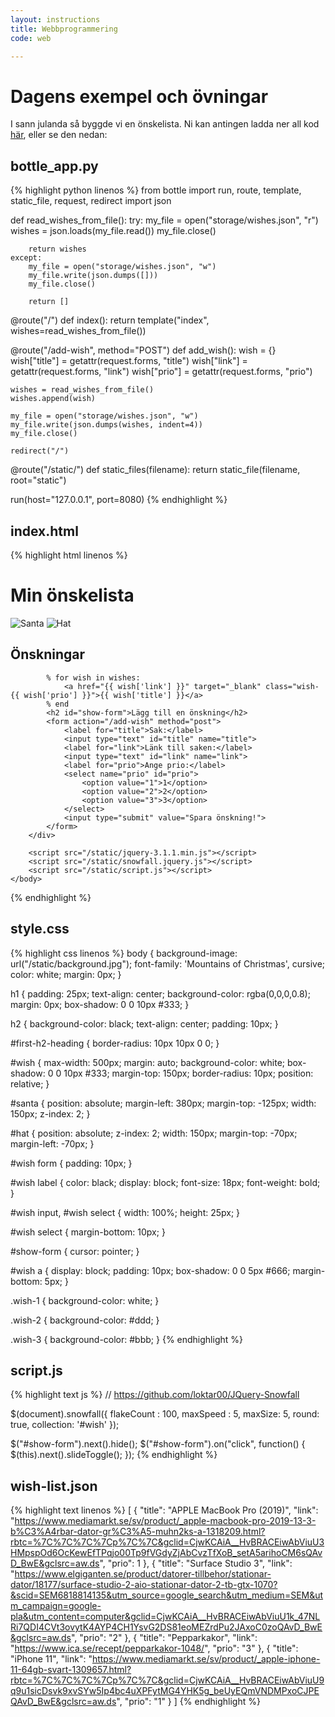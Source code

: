 ```yaml
---
layout: instructions
title: Webbprogrammering
code: web

---
```


# Dagens exempel och övningar

I sann julanda så byggde vi en önskelista. Ni kan antingen ladda ner all kod [här](/modules/web/lectures/wishing-web.zip), eller se den nedan:

## bottle_app.py

{% highlight python linenos %}
from bottle import run, route, template, static_file, request, redirect
import json

def read_wishes_from_file():
    try:
        my_file = open("storage/wishes.json", "r")
        wishes = json.loads(my_file.read())
        my_file.close()

        return wishes
    except:
        my_file = open("storage/wishes.json", "w")
        my_file.write(json.dumps([]))
        my_file.close()

        return []

@route("/")
def index():
    return template("index", wishes=read_wishes_from_file())

@route("/add-wish", method="POST")
def add_wish():
    wish = {}
    wish["title"] = getattr(request.forms, "title")
    wish["link"] = getattr(request.forms, "link")
    wish["prio"] = getattr(request.forms, "prio")

    wishes = read_wishes_from_file()
    wishes.append(wish)

    my_file = open("storage/wishes.json", "w")
    my_file.write(json.dumps(wishes, indent=4))
    my_file.close()

    redirect("/")

@route("/static/<filename>")
def static_files(filename):
    return static_file(filename, root="static")

run(host="127.0.0.1", port=8080)
{% endhighlight %}

## index.html
{% highlight html linenos %}
<!doctype html>
<html>
    <head>
        <meta charset="utf-8">
        <title>Min önskelista</title>
        <link href="https://fonts.googleapis.com/css?family=Mountains+of+Christmas&display=swap" rel="stylesheet">
        <link href="/static/style.css" rel="stylesheet">
    </head>
    <body>
        <h1>Min önskelista</h1>
        <div id="wish">
            <img src="/static/santa.png" alt="Santa" id="santa">
            <img src="/static/hat.png" alt="Hat" id="hat">
            <h2 id="first-h2-heading">Önskningar</h2>
            
            % for wish in wishes:
                <a href="{{ wish['link'] }}" target="_blank" class="wish-{{ wish['prio'] }}">{{ wish['title'] }}</a>
            % end
            <h2 id="show-form">Lägg till en önskning</h2>
            <form action="/add-wish" method="post">
                <label for="title">Sak:</label>
                <input type="text" id="title" name="title">
                <label for="link">Länk till saken:</label>
                <input type="text" id="link" name="link">
                <label for="prio">Ange prio:</label>
                <select name="prio" id="prio">
                    <option value="1">1</option>
                    <option value="2">2</option>
                    <option value="3">3</option>
                </select>
                <input type="submit" value="Spara önskning!">
            </form>
        </div>

        <script src="/static/jquery-3.1.1.min.js"></script>
        <script src="/static/snowfall.jquery.js"></script>
        <script src="/static/script.js"></script>
    </body>
</html>
{% endhighlight %}

## style.css
{% highlight css linenos %}
body {
    background-image: url("/static/background.jpg");
    font-family: 'Mountains of Christmas', cursive;
    color: white;
    margin: 0px;
}

h1 {
    padding: 25px;
    text-align: center;
    background-color: rgba(0,0,0,0.8);
    margin: 0px;
    box-shadow: 0 0 10px #333;
}

h2 {
    background-color: black;
    text-align: center;
    padding: 10px;
}

#first-h2-heading {
    border-radius: 10px 10px 0 0;
}

#wish {
    max-width: 500px;
    margin: auto;
    background-color: white;
    box-shadow: 0 0 10px #333;
    margin-top: 150px;
    border-radius: 10px;
    position: relative;
}

#santa {
    position: absolute;
    margin-left: 380px;
    margin-top: -125px;
    width: 150px;
    z-index: 2;
}

#hat {
    position: absolute;
    z-index: 2;
    width: 150px;
    margin-top: -70px;
    margin-left: -70px;
}

#wish form {
    padding: 10px;
}

#wish label {
    color: black;
    display: block;
    font-size: 18px;
    font-weight: bold;
}

#wish input, #wish select {
    width: 100%;
    height: 25px;
}

#wish select {
    margin-bottom: 10px;
}

#show-form {
    cursor: pointer;
}

#wish a {
    display: block;
    padding: 10px;
    box-shadow: 0 0 5px #666;
    margin-bottom: 5px;
}

.wish-1 {
    background-color: white;
}

.wish-2 {
    background-color: #ddd;
}

.wish-3 {
    background-color: #bbb;
}
{% endhighlight %}

## script.js
{% highlight text js %}
// https://github.com/loktar00/JQuery-Snowfall

$(document).snowfall({
    flakeCount : 100,
    maxSpeed : 5,
    maxSize: 5,
    round: true,
    collection: '#wish'
});

$("#show-form").next().hide();
$("#show-form").on("click", function() {
    $(this).next().slideToggle();
});
{% endhighlight %}

## wish-list.json
{% highlight text linenos %}
[
    {
        "title": "APPLE MacBook Pro (2019)",
        "link": "https://www.mediamarkt.se/sv/product/_apple-macbook-pro-2019-13-3-b%C3%A4rbar-dator-gr%C3%A5-muhn2ks-a-1318209.html?rbtc=%7C%7C%7C%7Cp%7C%7C&gclid=CjwKCAiA__HvBRACEiwAbViuU3HMpspOd6OcKewEfTPqjo00Tp9fVGdyZjAbCvzTfXoB_setA5arihoCM6sQAvD_BwE&gclsrc=aw.ds",
        "prio": 1
    },
    {
        "title": "Surface Studio 3",
        "link": "https://www.elgiganten.se/product/datorer-tillbehor/stationar-dator/18177/surface-studio-2-aio-stationar-dator-2-tb-gtx-1070?&scid=SEM6818814135&utm_source=google_search&utm_medium=SEM&utm_campaign=google-pla&utm_content=computer&gclid=CjwKCAiA__HvBRACEiwAbViuU1k_47NLRi7QDI4CVt3ovytK4AYP4CH1YsvG2DS81eoMEZrdPu2JAxoC0zoQAvD_BwE&gclsrc=aw.ds",
        "prio": "2"
    },
    {
        "title": "Pepparkakor",
        "link": "https://www.ica.se/recept/pepparkakor-1048/",
        "prio": "3"
    },
    {
        "title": "iPhone 11",
        "link": "https://www.mediamarkt.se/sv/product/_apple-iphone-11-64gb-svart-1309657.html?rbtc=%7C%7C%7C%7Cp%7C%7C&gclid=CjwKCAiA__HvBRACEiwAbViuU9q9u1sicDsvk9xvSYw5Ip4bc4uXPFytMG4YHK5g_beUyEQmVNDMPxoCJPEQAvD_BwE&gclsrc=aw.ds",
        "prio": "1"
    }
]
{% endhighlight %}
